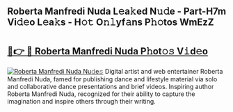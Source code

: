 ## Roberta Manfredi Nuda L𝚎a𝚔ed N𝚞𝚍e - Part-H7m Vi𝚍𝚎o L𝚎a𝚔s - H𝚘𝚝 O𝚗𝚕yf𝚊ns P𝚑𝚘tos WmEzZ

# <h2><a href="http://kf4snt.oniu.top/?m=Roberta+Manfredi+Nuda">🔗👉 🔴 Roberta Manfredi Nuda P𝚑ot𝚘𝚜 V𝚒d𝚎o</a></h2>

[![Roberta Manfredi Nuda Nu𝚍e𝚜](https://i.imgur.com/0qMVB7G.gif)](http://kf4snt.oniu.top/?m=Roberta+Manfredi+Nuda)
Digital artist and web entertainer Roberta Manfredi Nuda, famed for publishing dance and lifestyle material via solo and collaborative dance presentations and brief videos. Inspiring author Roberta Manfredi Nuda, recognized for their ability to capture the imagination and inspire others through their writing.  
